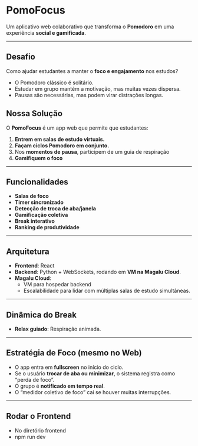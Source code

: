 # PomoFocus

Um aplicativo web colaborativo que transforma o **Pomodoro** em uma experiência **social e gamificada**.

---

## Desafio

Como ajudar estudantes a manter o **foco e engajamento** nos estudos?

- O Pomodoro clássico é solitário.
- Estudar em grupo mantém a motivação, mas muitas vezes dispersa.
- Pausas são necessárias, mas podem virar distrações longas.

## Nossa Solução

O **PomoFocus** é um app web que permite que estudantes:

1. **Entrem em salas de estudo virtuais.**
2. **Façam ciclos Pomodoro em conjunto.**
3. Nos **momentos de pausa**, participem de um guia de respiração
4. **Gamifiquem o foco**

---

## Funcionalidades

-  **Salas de foco** 
-  **Timer sincronizado** 
-  **Detecção de troca de aba/janela** 
-  **Gamificação coletiva**
-  **Break interativo**
-  **Ranking de produtividade** 

---

##  Arquitetura

- **Frontend**: React 
- **Backend**: Python + WebSockets, rodando em **VM na Magalu Cloud**.
- **Magalu Cloud**:
  - VM para hospedar backend
  - Escalabilidade para lidar com múltiplas salas de estudo simultâneas.

---

##  Dinâmica do Break

- **Relax guiado**: Respiração animada.

---

##  Estratégia de Foco (mesmo no Web)

- O app entra em **fullscreen** no início do ciclo.
- Se o usuário **trocar de aba ou minimizar**, o sistema registra como “perda de foco”.
- O grupo é **notificado em tempo real**.
- O “medidor coletivo de foco” cai se houver muitas interrupções.

---

## Rodar o Frontend
- No diretório frontend
- npm run dev

<!--

## ⚙️ Estrutura do Projeto (exemplo)

```
team-pomodoro/
├─ frontend/           # React (Next.js)
│  ├─ pages/
│  ├─ components/
│  └─ public/
├─ backend/            # Node.js + WebSocket (Socket.IO)
│  ├─ src/
│  ├─ migrations/
│  └─ Dockerfile
├─ infra/              # scripts de deploy / terraform (opcional)
└─ README_TeamPomodoro.md
```

---

## 🧩 Endpoints e Flows Principais (backend)

- `POST /api/rooms` → cria sala
- `POST /api/rooms/:id/join` → entra numa sala
- WebSocket `room:{id}` → eventos: `timer:start`, `timer:tick`, `timer:end`, `focus:lost`, `break:start`, `break:end`, `quiz:start`, `quiz:answer`
- `GET /api/users/:id/stats` → pega histórico do usuário

---

## ✨ Snippets Úteis

### 1) Detectar troca de aba / perda de foco (frontend)

```javascript
// exemplo simples em React
import { useEffect } from 'react';

function usePageVisibility(onHidden, onVisible) {
  useEffect(() => {
    const handleVisibility = () => {
      if (document.hidden) onHidden();
      else onVisible();
    };

    document.addEventListener('visibilitychange', handleVisibility);
    return () => document.removeEventListener('visibilitychange', handleVisibility);
  }, [onHidden, onVisible]);
}

// uso em componente
usePageVisibility(
  () => socket.emit('focus:lost', { roomId }),
  () => socket.emit('focus:returned', { roomId })
);
```

> Observação: isso detecta quando o usuário troca de aba ou minimiza a janela. Não é possível bloquear o SO via web.


### 2) Sincronização de timer com Socket.IO (backend)

```javascript
// servidor Node/Express + socket.io (esboço)
const express = require('express');
const http = require('http');
const { Server } = require('socket.io');

const app = express();
const server = http.createServer(app);
const io = new Server(server);

io.on('connection', (socket) => {
  socket.on('joinRoom', ({ roomId, userId }) => {
    socket.join(roomId);
  });

  socket.on('timer:start', ({ roomId, duration }) => {
    // Broadcast para todos na sala
    io.to(roomId).emit('timer:start', { duration, startedAt: Date.now() });

    // Opcional: lógica de servidor para ticks
    // setInterval ou um scheduler mais robusto em produção
  });
});

server.listen(3000, () => console.log('server running'));
```

---

## 🧪 Métricas e Analytics

- Tempo médio focado por usuário (diário/semana).
- Número de quebras de foco por sala.
- Taxa de conclusão de ciclos Pomodoro.
- Engajamento nos breaks (quantas pessoas participaram do mini-jogo).

---

## 💾 Deploy na Magalu Cloud (VM)

1. Crie uma VM (Ubuntu) na Magalu Cloud.
2. Configure Node.js e PostgreSQL na VM (ou use containerização: Docker).
3. Suba o backend (por PM2, systemd ou Docker Compose).
4. Configure um reverse-proxy (nginx) e TLS (Let's Encrypt).

---

## 🎯 Roadmap / Próximos passos

1. MVP: salas, timer sincronizado, detecção de troca de aba, break com 1 mini-atividade.
2. Gamificação: pontos, badges e leaderboard.
3. Mobile PWA / app nativo.
4. Integração com calendários e notificações push.

-->
